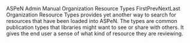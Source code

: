 ASPeN Admin Manual
Organization Resource Types
FirstPrevNextLast
Organization Resource Types provides yet another way to search for resources that have been loaded into ASPeN.  The types are common publication types that libraries might want to see or share with others.  It gives the end user a sense of what kind of resource they are reviewing.